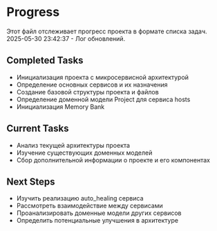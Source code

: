 # Progress

Этот файл отслеживает прогресс проекта в формате списка задач.
2025-05-30 23:42:37 - Лог обновлений.

## Completed Tasks

* Инициализация проекта с микросервисной архитектурой
* Определение основных сервисов и их назначения
* Создание базовой структуры проекта и файлов
* Определение доменной модели Project для сервиса hosts
* Инициализация Memory Bank

## Current Tasks

* Анализ текущей архитектуры проекта
* Изучение существующих доменных моделей
* Сбор дополнительной информации о проекте и его компонентах

## Next Steps

* Изучить реализацию auto_healing сервиса
* Рассмотреть взаимодействие между сервисами
* Проанализировать доменные модели других сервисов
* Определить потенциальные улучшения в архитектуре